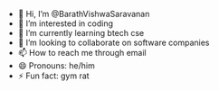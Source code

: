 - 👋 Hi, I’m @BarathVishwaSaravanan
- 👀 I’m interested in coding
- 🌱 I’m currently learning btech cse
- 💞️ I’m looking to collaborate on software companies
- 📫 How to reach me through email
- 😄 Pronouns: he/him
- ⚡ Fun fact: gym rat

<!---
BarathVishwaSaravanan/BarathVishwaSaravanan is a ✨ special ✨ repository because its `README.md` (this file) appears on your GitHub profile.
You can click the Preview link to take a look at your changes.
--->
